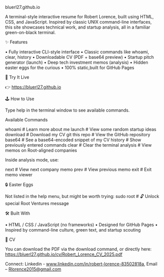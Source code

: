bluerl27.github.io

A terminal-style interactive resume for Robert Lorence, built using HTML, CSS, and JavaScript. Inspired by classic UNIX command-line interfaces, this site showcases technical work, and startup analysis, all in a familiar green-on-black terminal.

✨ Features

•	Fully interactive CLI-style interface
•	Classic commands like whoami, clear, history
•	Downloadable CV (PDF + base64 preview)
•	Startup pitch generator (launch)
•	Deep tech investment memos (analysis)
•	Hidden easter eggs for the curious
•	100% static,built for GitHub Pages

🔗 Try It Live

👉 https://bluerl27.github.io
 
🕹️ How to Use

Type help in the terminal window to see available commands.

Available Commands

whoami         # Learn more about me
launch         # View some random startup ideas
download       # Download my CV
git this repo  # View the GitHub repository
base64         # See a base64-encoded snippet of my CV
history        # Show previously entered commands
clear          # Clear the terminal
analysis       # View memos on Root-aligned companies

Inside analysis mode, use:

next           # View next company memo
prev           # View previous memo
exit           # Exit memo viewer
 
🔒 Easter Eggs

Not listed in the help menu, but might be worth trying:
sudo root      # 🔓 Unlock special Root Ventures message
 
🛠 Built With

•	HTML / CSS / JavaScript (no frameworks)
•	Designed for GitHub Pages
•	Inspired by command-line culture, green text, and startup scouting
 
📄 CV

You can download the PDF via the download command, or directly here: https://bluerl27.github.io/cv/Robert_Lorence_CV_2025.pdf
 
Connect: Linkedin - www.linkedin.com/in/robert-lorence-83502818a, Email – Rlorence2015@gmail.com


